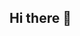 ## Hi there 👋

<!--
**NebusKishi/NebusKishi** is a ✨ _special_ ✨ repository because its `README.md` (this file) appears on your GitHub profile.

Here are some ideas to get you started:

- 🔭 Meu nome é Geovanna
- 🌱 Sou aluna do Alura
- 👯 Utilizo esse espaço para minha organização e compartilhamento dos meu projetos desenvolvidos
- 😄 Pronouns: She/They
- ⚡ Fun fact: Otako Geek

